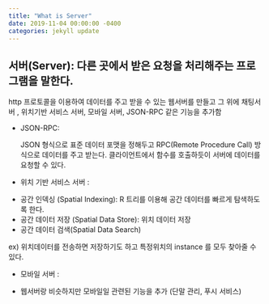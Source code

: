 ```yaml
---
title: "What is Server"
date: 2019-11-04 00:00:00 -0400
categories: jekyll update
---
```

## 서버(Server): 다른 곳에서 받은 요청을 처리해주는 프로그램을 말한다.

http 프로토콜을 이용하여 데이터를 주고 받을 수 있는 웹서버를 만들고 그 위에
채팅서버 , 위치기반 서비스 서버, 모바일 서버, JSON-RPC 같은 기능을 추가함

* JSON-RPC:

  JSON 형식으로 표준 데이터 포맷을 정해두고 RPC(Remote Procedure Call) 방식으로 데이터를 주고 받는다.
  클라이언트에서 함수를 호출하듯이 서버에 데이터를 요청할 수 있다.


* 위치 기반 서비스 서버 :

 - 공간 인덱싱 (Spatial Indexing): R 트리를 이용해 공간 데이터를 빠르게 탐색하도록 한다.
 - 공간 데이터 저장 (Spatial Data Store): 위치 데이터 저장
 - 공간 데이터 검색(Spatial Data Search)

 ex) 위치데이터를 전송하면 저장하기도 하고 특정위치의 instance 를 모두 찾아줄 수 있다.

 * 모바일 서버 :

 - 웹서버랑 비슷하지만 모바일일 관련된 기능을 추가 (단말 관리, 푸시 서비스)
